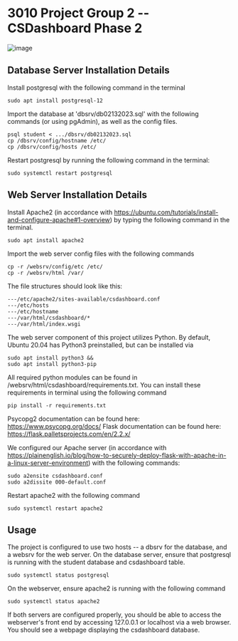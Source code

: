 # 3010 Project Group 2 -- CSDashboard Phase 2

![image](https://user-images.githubusercontent.com/78966342/220711291-ac363cce-d649-434d-bebc-e583dc6a98f3.png)

## Database Server Installation Details

Install postgresql with the following command in the terminal
```
sudo apt install postgresql-12
```

Import the database at 'dbsrv/db02132023.sql' with the following commands (or using pgAdmin), as well as the config files. 
```
psql student < .../dbsrv/db02132023.sql
cp /dbsrv/config/hostname /etc/
cp /dbsrv/config/hosts /etc/
```

Restart postgresql by running the following command in the terminal:
```
sudo systemctl restart postgresql
```

## Web Server Installation Details

Install Apache2 (in accordance with https://ubuntu.com/tutorials/install-and-configure-apache#1-overview) by typing the following command in the terminal.
```
sudo apt install apache2
```

Import the web server config files with the following commands
```
cp -r /websrv/config/etc /etc/
cp -r /websrv/html /var/
```

The file structures should look like this:

```
---/etc/apache2/sites-available/csdashboard.conf
---/etc/hosts
---/etc/hostname
---/var/html/csdashboard/*
---/var/html/index.wsgi
```

The web server component of this project utilizes Python. By default, Ubuntu 20.04 has Python3 preinstalled, but can be installed via 
```
sudo apt install python3 &&
sudo apt install python3-pip
```

All required python modules can be found in /websrv/html/csdashboard/requirements.txt. You can install these requirements in terminal using the following command

```
pip install -r requirements.txt
```

Psycopg2 documentation can be found here: https://www.psycopg.org/docs/
Flask documentation can be found here: https://flask.palletsprojects.com/en/2.2.x/

We configured our Apache server (in accordance with https://plainenglish.io/blog/how-to-securely-deploy-flask-with-apache-in-a-linux-server-environment) with the following commands:

```
sudo a2ensite csdashboard.conf
sudo a2dissite 000-default.conf
```

Restart apache2 with the following command
```
sudo systemctl restart apache2
```

## Usage 
The project is configured to use two hosts -- a dbsrv for the database, and a websrv for the web server.
On the database server, ensure that postgresql is running with the student database and csdashboard table. 
```
sudo systemctl status postgresql
```

On the webserver, ensure apache2 is running with the following command
```
sudo systemctl status apache2
```

If both servers are configured properly, you should be able to access the webserver's front end by accessing 127.0.0.1 or localhost via a web browser. You should see a webpage displaying the csdashboard database.
